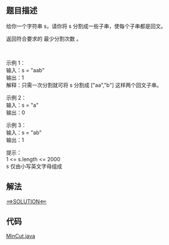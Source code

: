 ## 题目描述

给你一个字符串 s，请你将 s 分割成一些子串，使每个子串都是回文。

返回符合要求的 最少分割次数 。

 

示例 1：
<br>输入：s = "aab"
<br>输出：1
<br>解释：只需一次分割就可将 s 分割成 ["aa","b"] 这样两个回文子串。

示例 2：
<br>输入：s = "a"
<br>输出：0

示例 3：
<br>输入：s = "ab"
<br>输出：1

提示：
<br>1 <= s.length <= 2000
<br>s 仅由小写英文字母组成

## 解法

[==>SOLUTION<==](https://leetcode-cn.com/problems/palindrome-partitioning-ii/solution/fen-ge-hui-wen-chuan-ii-by-leetcode-solu-norx/)

## 代码

[MinCut.java](https://github.com/Marshal7cc/leetcode-java/blob/master/src/dp/MinCut.java)

